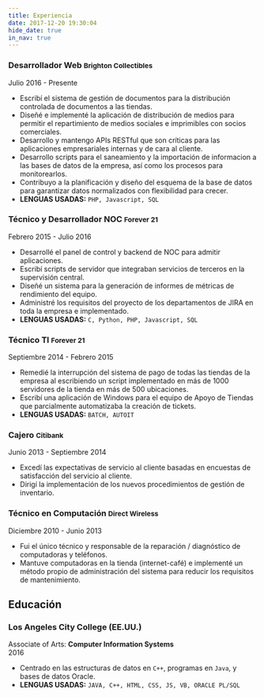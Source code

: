 ```yaml
---
title: Experiencia
date: 2017-12-20 19:30:04
hide_date: true
in_nav: true
---
```

### Desarrollador Web <small>Brighton Collectibles</small>
Julio 2016 - Presente
- Escribí el sistema de gestión de documentos para la distribución controlada de documentos a las tiendas.
- Diseñé e implementé la aplicación de distribución de medios para permitir el repartimiento de medios sociales e imprimibles con socios comerciales.
- Desarrollo y mantengo APIs RESTful que son críticas para las aplicaciones empresariales internas y de cara al cliente.
- Desarrollo scripts para el saneamiento y la importación de informacion a las bases de datos de la empresa, así como los procesos para monitorearlos.
- Contribuyo a la planificación y diseño del esquema de la base de datos para garantizar datos normalizados con flexibilidad para crecer.
- **LENGUAS USADAS:** `PHP, Javascript, SQL`

### Técnico y Desarrollador NOC <small>Forever 21</small>
Febrero 2015 - Julio 2016
- Desarrollé el panel de control y backend de NOC para admitir aplicaciones.
- Escribí scripts de servidor que integraban servicios de terceros en la supervisión central.
- Diseñé un sistema para la generación de informes de métricas de rendimiento del equipo.
- Administré los requisitos del proyecto de los departamentos de JIRA en toda la empresa e implementado.
- **LENGUAS USADAS:** `C, Python, PHP, Javascript, SQL`

### Técnico TI <small>Forever 21</small>
Septiembre 2014 - Febrero 2015
- Remedié la interrupción del sistema de pago de todas las tiendas de la empresa al escribiendo un script implementado en más de 1000 servidores de la tienda en más de 500 ubicaciones.
- Escribí una aplicación de Windows para el equipo de Apoyo de Tiendas que parcialmente automatizaba la creación de tickets.
- **LENGUAS USADAS:** `BATCH, AUTOIT`

### Cajero <small>Citibank</small>
Junio 2013 - Septiembre 2014
- Excedí las expectativas de servicio al cliente basadas en encuestas de satisfacción del servicio al cliente.
- Dirigí la implementación de los nuevos procedimientos de gestión de inventario.

### Técnico en Computación <small>Direct Wireless</small>
Diciembre 2010 - Junio 2013
- Fui el único técnico y responsable de la reparación / diagnóstico de computadoras y teléfonos.
- Mantuve computadoras en la tienda (internet-café) e implementé un método propio de administración del sistema para reducir los requisitos de mantenimiento.



## Educación

### Los Angeles City College (EE.UU.)
Associate of Arts: **Computer Information Systems**  
2016
- Centrado en las estructuras de datos en `C++`, programas en `Java`, y bases de datos Oracle.
- **LENGUAS USADAS:** `JAVA, C++, HTML, CSS, JS, VB, ORACLE PL/SQL`